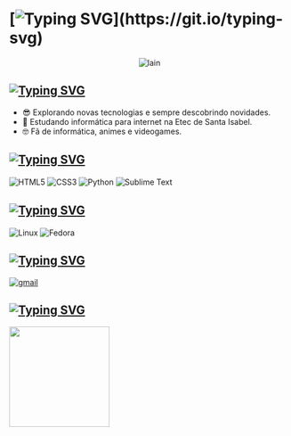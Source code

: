 # [![Typing SVG](https://readme-typing-svg.demolab.com?font=Silkscreen&size=30&pause=1000&color=F7F7F7&vCenter=true&width=450&height=60&lines=Hello%2C+Gustavo+is+here!;Ol%C3%A1%2C+Gustavo+est%C3%A1+aqui!)](https://git.io/typing-svg)

<div align="center">
	<img alt="lain" src="https://github.com/user-attachments/assets/0d77c27a-ca0a-47e1-92a6-3816e4b9ac49">
</div>

## [![Typing SVG](https://readme-typing-svg.demolab.com?font=Silkscreen&size=30&pause=1000&color=F7F7F7&vCenter=true&width=450&height=60&lines=About+me;Sobre+mim)](https://git.io/typing-svg)

- 😎 Explorando novas tecnologias e sempre descobrindo novidades.
- 📕 Estudando informática para internet na Etec de Santa Isabel.
- 🤓 Fã de informática, animes e videogames.

## [![Typing SVG](https://readme-typing-svg.demolab.com?font=Silkscreen&size=30&pause=1000&color=F7F7F7&vCenter=true&width=500&height=60&lines=Languages+%26+Tools;Linguagens+%26+Ferramentas)](https://git.io/typing-svg)

<div style="display: inline_block">
    <img align="center" alt="HTML5" src="https://img.shields.io/badge/HTML5-E34F26?style=for-the-badge&logo=html5&logoColor=white" />  
    <img align="center" alt="CSS3" src="https://img.shields.io/badge/CSS3-1572B6?style=for-the-badge&logo=css3&logoColor=white" />
    <img align="center" alt="Python" src="https://img.shields.io/badge/Python-3776AB?style=for-the-badge&logo=python&logoColor=white" />
    <img align="center" alt="Sublime Text" src="https://img.shields.io/badge/sublime_text-%23575757.svg?&style=for-the-badge&logo=sublime-text&logoColor=important">
</div>

## [![Typing SVG](https://readme-typing-svg.demolab.com?font=Silkscreen&size=30&pause=1000&color=F7F7F7&vCenter=true&width=500&height=60&lines=Working+environment;Ambiente+de+trabalho)](https://git.io/typing-svg)

<div style="display: inline_block">
	<img align="center" alt="Linux" src="https://img.shields.io/badge/Linux-FCC624?style=for-the-badge&logo=linux&logoColor=black">
	<img align="center" alt="Fedora" src="https://img.shields.io/badge/Fedora-294172?style=for-the-badge&logo=fedora&logoColor=white">
</div>

## [![Typing SVG](https://readme-typing-svg.demolab.com?font=Silkscreen&size=30&pause=1000&color=F7F7F7&vCenter=true&width=500&height=60&lines=Where+to+contact;Onde+entrar+em+contato)](https://git.io/typing-svg)

<div style="display: inline_block">
	<a href="mailto:gustavoppietrosantana@gmail.com">
		<img align="center" alt="gmail" src="https://img.shields.io/badge/Gmail-D14836?style=for-the-badge&logo=gmail&logoColor=white">
	</a>
</div>

## [![Typing SVG](https://readme-typing-svg.demolab.com?font=Silkscreen&size=30&pause=1000&color=F7F7F7&vCenter=true&width=500&height=60&lines=GitHub+Stats;Estat%C3%ADsticas+do+GitHub)](https://git.io/typing-svg)

<div>
	<a href="https://github.com/guto-off" title="Perfil do Gustavo">
 		<img height="180em" src="https://github-readme-stats.vercel.app/api?username=guto-off&theme=omni&show_icons=true"/>
	</a>
</div>																										
